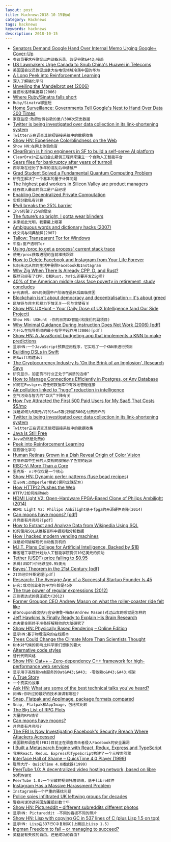 ```yaml
---
layout: post
title: Hacknews2018-10-15新闻
category: Hacknews
tags: hacknews
keywords: hacknews
description: 2018-10-15
---
```




- [Senators Demand Google Hand Over Internal Memo Urging Google&#43; Cover-Up](https://www.zdnet.com/article/senators-demand-google-hand-over-internal-memo-urging-google-cover-up/)
- `参议员要求谷歌交出内部备忘录，敦促谷歌&#43;掩盖`
- [US Lawmakers Urge Canada to Snub China&#39;s Huawei in Telecoms](https://www.reuters.com/article/us-usa-huawei-tech-canada/u-s-lawmakers-urge-canada-to-snub-chinas-huawei-in-telecoms-idUSKCN1MM2FO)
- `美国国会议员敦促加拿大在电信领域冷落中国的华为`
- [A Long Peek into Reinforcement Learning](https://lilianweng.github.io/lil-log/2018/02/19/a-long-peek-into-reinforcement-learning.html)
- `深入了解强化学习`
- [Unveiling the Mandelbrot set (2006)](https://plus.maths.org/content/unveiling-mandelbrot-set)
- `曼德布洛特集揭幕(2006)`
- [Where Ruby/Sinatra falls short](https://www.pc-kombo.com/blog/68/Where%20Ruby/Sinatra%20falls%20short)
- `Ruby/Sinatra哪里短`
- [Home Surveillance: Governments Tell Google&#39;s Nest to Hand Over Data 300 Times](https://www.forbes.com/sites/thomasbrewster/2018/10/13/smart-home-surveillance-governments-tell-googles-nest-to-hand-over-data-300-times/amp/)
- `家庭监控:政府告诉谷歌的巢穴300次交出数据`
- [Twitter is being investigated over data collection in its link-shortening system](http://fortune.com/2018/10/12/twitter-gdpr-investigation-tco-tracking/)
- `Twitter正在调查其缩短链接系统中的数据收集`
- [Show HN: Experience Colorblindness on the Web](https://github.com/oftheheadland/Colorblindly)
- `Show HN:在网上体验色盲`
- [ClearBrain is hiring engineers in SF to build a self-serve AI platform](https://www.keyvalues.com/clearbrain)
- `ClearBrain正在旧金山雇佣工程师来建立一个自助人工智能平台`
- [Sears files for bankruptcy after years of turmoil](https://www.washingtonpost.com/business/2018/10/15/sears-nears-bankruptcy-after-years-turmoil/)
- `西尔斯在经历了多年的混乱后申请破产`
- [Grad Student Solved a Fundamental Quantum Computing Problem](https://www.wired.com/story/a-grad-student-solved-a-fundamental-quantum-computing-problem/)
- `研究生解决了一个基本的量子计算问题`
- [The highest paid workers in Silicon Valley are product managers](https://qz.com/766658/the-highest-paid-workers-in-silicon-valley-are-not-software-engineers/)
- `硅谷收入最高的员工是产品经理`
- [Enabling Decentralized Private Computation](https://eprint.iacr.org/2018/962)
- `实现分散私有计算`
- [IPv6 breaks the 25% barrier](https://www.google.com/intl/en/ipv6/statistics.html?25%)
- `IPv6打破了25%的壁垒`
- [The future’s so bright, I gotta wear blinders](http://www.roughtype.com/?p=8557)
- `未来如此光明，我要戴上眼罩`
- [Ambiguous words and dictionary hacks (2007)](https://blog.plover.com/lang/ambiguous.html)
- `歧义词与词典破解(2007)`
- [Tallow: Transparent Tor for Windows](https://www.reqrypt.org/tallow.html)
- `牛脂:窗户透明Tor`
- [Using /proc to get a process&#39; current stack trace](https://ops.tips/blog/using-procfs-to-get-process-stack-trace/)
- `使用/proc获取进程的当前堆栈跟踪`
- [How to Delete Facebook and Instagram from Your Life Forever](https://www.nytimes.com/2018/10/10/technology/personaltech/how-to-delete-facebook-instagram-account.html)
- `如何永远从你的生活中删除Facebook和Instagram`
- [Why Zig When There Is Already CPP, D, and Rust?](https://github.com/ziglang/zig/wiki/Why-Zig-When-There-is-Already-CPP,-D,-and-Rust%3F)
- `既然已经有了CPP、D和Rust，为什么还要开发Zig呢?`
- [40% of the American middle class face poverty in retirement, study concludes](https://www.cnbc.com/2018/10/12/40percent-of-american-middle-class-face-poverty-in-retirement-study-says.html)
- `研究表明，40%的美国中产阶级在退休后面临贫困`
- [Blockchain isn&#39;t about democracy and decentralisation – it&#39;s about greed](https://www.theguardian.com/technology/2018/oct/15/blockchain-democracy-decentralisation-bitcoin-price-cryptocurrencies)
- `区块链与民主和权力下放无关——它与贪婪有关`
- [Show HN: UXHunt – Your Daily Dose of UX Intelligence (and Our Side Project)](https://www.uxhunt.com)
- `Show HN: UXHunt -你的日常UX智能(和我们的副项目)`
- [Why Minimal Guidance During Instruction Does Not Work (2006) [pdf]](http://www.cogtech.usc.edu/publications/kirschner_Sweller_Clark.pdf)
- `为什么在指导期间的最小指导不起作用(2006)[pdf]`
- [Show HN: A JavaScript budgeting app that implements a KNN to make predictions](https://github.com/victorqribeiro/budget)
- `显示HN:一个JavaScript预算应用程序，它实现了一个KNN来进行预测`
- [Building DSLs in Swift](https://www.swiftbysundell.com/posts/building-dsls-in-swift)
- `用Swift构建dsl`
- [The Cryptocurrency Industry Is &#39;On the Brink of an Implosion&#39;, Research Says](https://www.bloomberg.com/news/articles/2018-10-09/bitcoin-on-the-brink-of-an-implosion-researcher-juniper-says)
- `研究显示，加密货币行业正处于“崩溃的边缘”`
- [How to Manage Connections Efficiently in Postgres, or Any Database](https://brandur.org/postgres-connections)
- `如何在Postgres或任何数据库中有效地管理连接`
- [Air pollution linked to “huge” reduction in intelligence](https://www.unenvironment.org/news-and-stories/story/air-pollution-linked-huge-reduction-intelligence)
- `空气污染与智力的“巨大”下降有关`
- [How I’ve Attracted the First 500 Paid Users for My SaaS That Costs $5/mo](https://blog.inkdrop.info/how-ive-attracted-the-first-500-paid-users-for-my-saas-that-costs-5-mo-7a5b94b8e820)
- `我是如何为5美元/月的SaaS吸引到前500名付费用户的`
- [Twitter is being investigated over data collection in its link-shortening system](https://theblogroom.com/twitter-being-investigated-collection-data-link-shortening-system/)
- `Twitter正在调查其缩短链接系统中的数据收集`
- [Java Is Still Free](https://docs.google.com/document/d/1nFGazvrCvHMZJgFstlbzoHjpAVwv5DEdnaBr_5pKuHo)
- `Java仍然是免费的`
- [Peek into Reinforcement Learning](https://lilianweng.github.io/lil-log/2018/02/19/a-long-peek-into-reinforcement-learning.html#sarsa-on-policy-td-control)
- `窥视强化学习`
- [Human Retinas Grown in a Dish Reveal Origin of Color Vision](https://www.npr.org/sections/health-shots/2018/10/11/656560767/human-retinas-grown-in-a-dish-reveal-origin-of-color-vision)
- `在培养皿中生长的人类视网膜揭示了色觉的起源`
- [RISC-V: More Than a Core](https://semiengineering.com/risc-v-more-than-a-core/)
- `里克斯- v:不仅仅是一个核心`
- [Show HN: Dynamic perler patterns (fuse bead recipes)](http://beadi.fr/?p=621)
- `显示HN:动态perler模式(保险丝珠配方)`
- [How HTTP/2 Pushes the Web](https://push.netray.io/)
- `HTTP/2如何推动Web`
- [HDMI Light V2: Open-Hardware FPGA-Based Clone of Philips Ambilight (2014)](http://hacks.esar.org.uk/hdmi-light-v2/)
- `HDMI Light V2: Philips Ambilight基于fpga的开源硬件克隆(2014)`
- [Can moons have moons? [pdf]](https://arxiv.org/pdf/1810.03304.pdf)
- `月亮能有月亮吗?[pdf]`
- [How to Extract and Analyze Data from Wikipedia Using SQL](https://www.mixnode.com/tutorials/how-to-extract-and-analyze-data-from-wikipedia)
- `如何使用SQL从维基百科中提取和分析数据`
- [How I hacked modern vending machines](https://hackernoon.com/how-i-hacked-modern-vending-machines-43f4ae8decec)
- `我是如何破解现代自动售货机的`
- [M.I.T. Plans College for Artificial Intelligence, Backed by $1B](https://www.nytimes.com/2018/10/15/technology/mit-college-artificial-intelligence.html)
- `麻省理工学院计划为人工智能学院提供10亿美元的资助`
- [Tether (USDT) price falling to $0.95](https://coinmarketcap.com/currencies/tether/#charts)
- `系绳(USDT)价格跌至0.95美元`
- [Bayes’ Theorem in the 21st Century [pdf]](http://web.ipac.caltech.edu/staff/fmasci/home/astro_refs/Science-2013-Efron.pdf)
- `21世纪贝叶斯定理[pdf]`
- [Research: The Average Age of a Successful Startup Founder Is 45](https://hbr.org/2018/07/research-the-average-age-of-a-successful-startup-founder-is-45)
- `研究:成功创业者的平均年龄是45岁`
- [The true power of regular expressions (2012)](https://nikic.github.io/2012/06/15/The-true-power-of-regular-expressions.html)
- `正则表达式的真正威力(2012)`
- [Former Groupon CEO Andrew Mason on what the roller-coaster ride felt like](http://nymag.com/intelligencer/2018/10/andrew-mason-on-groupon.html)
- `前Groupon首席执行官安德鲁•梅森(Andrew Mason)对过山车的感觉是怎样的`
- [Jeff Hawkins Is Finally Ready to Explain His Brain Research](https://www.nytimes.com/2018/10/14/technology/jeff-hawkins-brain-research.html)
- `杰夫霍金斯终于准备好解释他的大脑研究了`
- [Show HN: Physically Based Rendering – Online Edition](http://www.pbr-book.org/)
- `显示HN:基于物理渲染的在线版本`
- [Trees Could Change the Climate More Than Scientists Thought](https://www.theatlantic.com/science/archive/2018/10/how-forests-affect-climate-change/572770/?single_page=true)
- `树木对气候的影响比科学家们想象的要大`
- [Alternative code styles](https://swalladge.id.au/archives/2018/10/15/alternative-code-styles/)
- `替代代码风格`
- [Show HN: Oat&#43;&#43; – Zero-dependency C&#43;&#43; framework for high-performance web services](https://github.com/oatpp/oatpp)
- `显示用于高性能web服务的Oat&#43;&#43; -零依赖c&#43;&#43;框架`
- [A True Story](https://en.wikipedia.org/wiki/A_True_Story)
- `一个真实的故事`
- [Ask HN: What are some of the best technical talks you&#39;ve heard?](item?id=18217762)
- `问HN:你听过的最好的技术演讲有哪些?`
- [Snap, Flatpak and AppImage, package formats compared](https://verummeum.com/blog/2018/10/14/portable-package-formats/)
- `Snap, Flatpak和AppImage，包格式比较`
- [The Big List of RPG Plots](https://rolltop-indigo.blogspot.com/2018/10/the-big-list-of-rpg-plots.html)
- `大量的RPG情节`
- [Can moons have moons?](https://arxiv.org/abs/1810.03304)
- `月亮能有月亮吗?`
- [The FBI Is Now Investigating Facebook&#39;s Security Breach Where Attackers Accessed](https://www.washingtonpost.com/technology/2018/10/12/facebook-says-fewer-users-were-affected-by-data-breach-more-information-was-taken)
- `美国联邦调查局(FBI)目前正在调查攻击者侵入Facebook的安全漏洞`
- [I Built a Metasearch Engine with React, Redux, Express and TypeScript](https://github.com/JoshuaScript/spresso-search)
- `我用React、Redux、Express和TypeScript构建了一个元搜索引擎`
- [Interface Hall of Shame – QuickTime 4.0 Player (1999)](http://hallofshame.gp.co.at/index.php?file=qtime.htm&amp;mode=original)
- `耻辱大厅- QuickTime 4.0播放器(1999)`
- [PeerTube 1.0: A decentralized video hosting network, based on libre software](https://joinpeertube.org/en/?)
- `PeerTube 1.0:一个分散的视频托管网络，基于libre软件`
- [Instagram Has a Massive Harassment Problem](https://www.theatlantic.com/technology/archive/2018/10/instagram-has-massive-harassment-problem/572890/?single_page=true)
- `Instagram有一个严重的骚扰问题`
- [Police spies infiltrated UK leftwing groups for decades](https://www.theguardian.com/uk-news/2018/oct/15/undercover-police-spies-infiltrated-uk-leftwing-groups-for-decades)
- `警察间谍渗透英国左翼组织数十年`
- [Show HN: Pictureddit – different subreddits different photos](https://pictureddit.com/)
- `显示HN: Pictureddit -不同的看板不同的照片`
- [Show HN: Lisp with copying GC in 537 lines of C (plus Lisp 1.5 on top)](https://github.com/krig/LISP)
- `显示HN: Lisp在537行C中复制GC(上面加上Lisp 1.5)`
- [Ingman Freedom to fail – or managing to succeed?](https://international.brandeins.de/ingman-freedom-to-fail-or-managing-to-succeed)
- `英格曼有失败的自由，还是成功的自由?`


